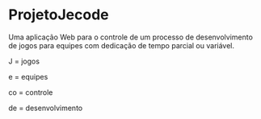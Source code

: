 # ProjetoJecode
Uma aplicação Web para o controle de um processo de desenvolvimento de jogos para equipes com dedicação de tempo parcial ou variável.

J = jogos

e = equipes

co = controle

de = desenvolvimento

